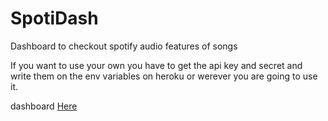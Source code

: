 # SpotiDash
Dashboard to checkout spotify audio features of songs

If you want to use your own you have to get the api key and secret and write them on the env variables on heroku or werever you are going to use it.

dashboard [Here](spotidash.herokuapp.com/) 
